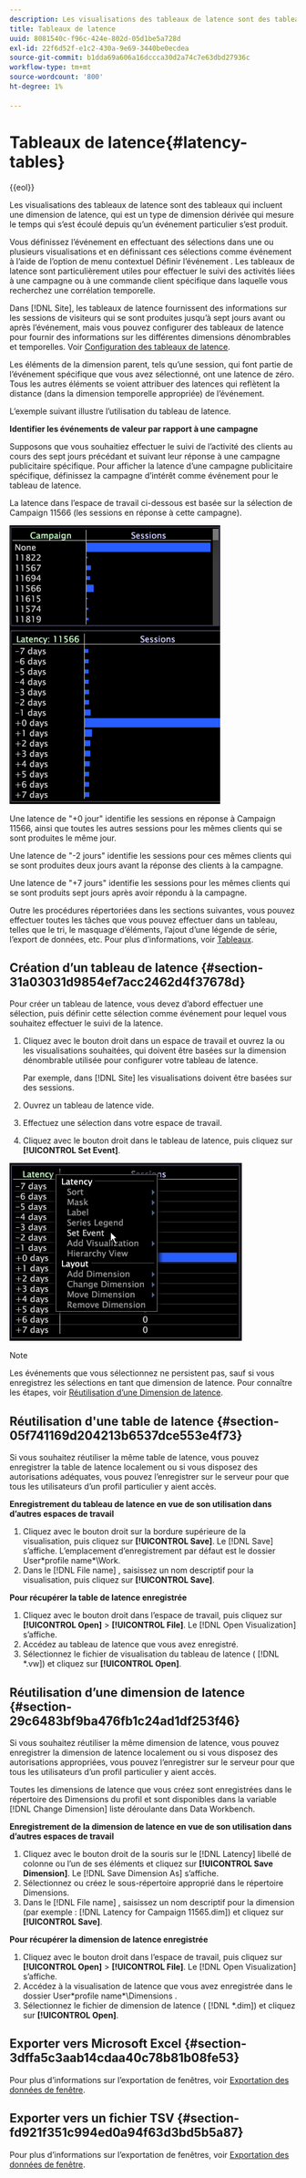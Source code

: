 ```yaml
---
description: Les visualisations des tableaux de latence sont des tableaux qui incluent une dimension de latence, qui est un type de dimension dérivée qui mesure le temps qui s’est écoulé depuis qu’un événement particulier s’est produit.
title: Tableaux de latence
uuid: 8081540c-f96c-424e-802d-05d1be5a728d
exl-id: 22f6d52f-e1c2-430a-9e69-3440be0ecdea
source-git-commit: b1dda69a606a16dccca30d2a74c7e63dbd27936c
workflow-type: tm+mt
source-wordcount: '800'
ht-degree: 1%

---
```


# Tableaux de latence{#latency-tables}

{{eol}}

Les visualisations des tableaux de latence sont des tableaux qui incluent une dimension de latence, qui est un type de dimension dérivée qui mesure le temps qui s’est écoulé depuis qu’un événement particulier s’est produit.

Vous définissez l’événement en effectuant des sélections dans une ou plusieurs visualisations et en définissant ces sélections comme événement à l’aide de l’option de menu contextuel Définir l’événement . Les tableaux de latence sont particulièrement utiles pour effectuer le suivi des activités liées à une campagne ou à une commande client spécifique dans laquelle vous recherchez une corrélation temporelle.

Dans [!DNL Site], les tableaux de latence fournissent des informations sur les sessions de visiteurs qui se sont produites jusqu’à sept jours avant ou après l’événement, mais vous pouvez configurer des tableaux de latence pour fournir des informations sur les différentes dimensions dénombrables et temporelles. Voir [Configuration des tableaux de latence](../../../home/c-get-started/c-intf-anlys-ftrs/c-config-ltcy-tbls/c-config-ltcy-tbls.md#concept-7175c3defec64556994f0dfcccb7d15c).

Les éléments de la dimension parent, tels qu’une session, qui font partie de l’événement spécifique que vous avez sélectionné, ont une latence de zéro. Tous les autres éléments se voient attribuer des latences qui reflètent la distance (dans la dimension temporelle appropriée) de l’événement.

L’exemple suivant illustre l’utilisation du tableau de latence.

**Identifier les événements de valeur par rapport à une campagne**

Supposons que vous souhaitiez effectuer le suivi de l’activité des clients au cours des sept jours précédant et suivant leur réponse à une campagne publicitaire spécifique. Pour afficher la latence d’une campagne publicitaire spécifique, définissez la campagne d’intérêt comme événement pour le tableau de latence.

La latence dans l’espace de travail ci-dessous est basée sur la sélection de Campaign 11566 (les sessions en réponse à cette campagne).

![](assets/vis_Latency.png)

Une latence de &quot;+0 jour&quot; identifie les sessions en réponse à Campaign 11566, ainsi que toutes les autres sessions pour les mêmes clients qui se sont produites le même jour.

Une latence de &quot;-2 jours&quot; identifie les sessions pour ces mêmes clients qui se sont produites deux jours avant la réponse des clients à la campagne.

Une latence de &quot;+7 jours&quot; identifie les sessions pour les mêmes clients qui se sont produits sept jours après avoir répondu à la campagne.

Outre les procédures répertoriées dans les sections suivantes, vous pouvez effectuer toutes les tâches que vous pouvez effectuer dans un tableau, telles que le tri, le masquage d’éléments, l’ajout d’une légende de série, l’export de données, etc. Pour plus d’informations, voir [Tableaux](../../../home/c-get-started/c-analysis-vis/c-tables/c-tables.md#concept-c632cb8ad9724f90ac5c294d52ae667f).

## Création d’un tableau de latence {#section-31a03031d9854ef7acc2462d4f37678d}

Pour créer un tableau de latence, vous devez d’abord effectuer une sélection, puis définir cette sélection comme événement pour lequel vous souhaitez effectuer le suivi de la latence.

1. Cliquez avec le bouton droit dans un espace de travail et ouvrez la ou les visualisations souhaitées, qui doivent être basées sur la dimension dénombrable utilisée pour configurer votre tableau de latence.

   Par exemple, dans [!DNL Site] les visualisations doivent être basées sur des sessions.

1. Ouvrez un tableau de latence vide.
1. Effectuez une sélection dans votre espace de travail.
1. Cliquez avec le bouton droit dans le tableau de latence, puis cliquez sur **[!UICONTROL Set Event]**.

![](assets/vis_Latency_SetEvent.png)

>[!NOTE]
>
>Les événements que vous sélectionnez ne persistent pas, sauf si vous enregistrez les sélections en tant que dimension de latence. Pour connaître les étapes, voir [Réutilisation d’une Dimension de latence](../../../home/c-get-started/c-analysis-vis/c-lat-tbls.md#section-29c6483bf9ba476fb1c24ad1df253f46).

## Réutilisation d&#39;une table de latence {#section-05f741169d204213b6537dce553e4f73}

Si vous souhaitez réutiliser la même table de latence, vous pouvez enregistrer la table de latence localement ou si vous disposez des autorisations adéquates, vous pouvez l’enregistrer sur le serveur pour que tous les utilisateurs d’un profil particulier y aient accès.

**Enregistrement du tableau de latence en vue de son utilisation dans d’autres espaces de travail**

1. Cliquez avec le bouton droit sur la bordure supérieure de la visualisation, puis cliquez sur **[!UICONTROL Save]**. Le [!DNL Save] s’affiche. L’emplacement d’enregistrement par défaut est le dossier User\*profile name*\Work.
1. Dans le [!DNL File name] , saisissez un nom descriptif pour la visualisation, puis cliquez sur **[!UICONTROL Save]**.

**Pour récupérer la table de latence enregistrée**

1. Cliquez avec le bouton droit dans l’espace de travail, puis cliquez sur **[!UICONTROL Open]** > **[!UICONTROL File]**. Le [!DNL Open Visualization] s’affiche.
1. Accédez au tableau de latence que vous avez enregistré.
1. Sélectionnez le fichier de visualisation du tableau de latence ( [!DNL *.vw]) et cliquez sur **[!UICONTROL Open]**.

## Réutilisation d’une dimension de latence {#section-29c6483bf9ba476fb1c24ad1df253f46}

Si vous souhaitez réutiliser la même dimension de latence, vous pouvez enregistrer la dimension de latence localement ou si vous disposez des autorisations appropriées, vous pouvez l’enregistrer sur le serveur pour que tous les utilisateurs d’un profil particulier y aient accès.

Toutes les dimensions de latence que vous créez sont enregistrées dans le répertoire des Dimensions du profil et sont disponibles dans la variable [!DNL Change Dimension] liste déroulante dans Data Workbench.

**Enregistrement de la dimension de latence en vue de son utilisation dans d’autres espaces de travail**

1. Cliquez avec le bouton droit de la souris sur le [!DNL Latency] libellé de colonne ou l’un de ses éléments et cliquez sur **[!UICONTROL Save Dimension]**. Le [!DNL Save Dimension As] s’affiche.
1. Sélectionnez ou créez le sous-répertoire approprié dans le répertoire Dimensions.
1. Dans le [!DNL File name] , saisissez un nom descriptif pour la dimension (par exemple : [!DNL Latency for Campaign 11565.dim]) et cliquez sur **[!UICONTROL Save]**.

**Pour récupérer la dimension de latence enregistrée**

1. Cliquez avec le bouton droit dans l’espace de travail, puis cliquez sur **[!UICONTROL Open]** > **[!UICONTROL File]**. Le [!DNL Open Visualization] s’affiche.
1. Accédez à la visualisation de latence que vous avez enregistrée dans le dossier User\*profile name*\Dimensions .
1. Sélectionnez le fichier de dimension de latence ( [!DNL *.dim]) et cliquez sur **[!UICONTROL Open]**.

## Exporter vers Microsoft Excel {#section-3dffa5c3aab14cdaa40c78b81b08fe53}

Pour plus d’informations sur l’exportation de fenêtres, voir [Exportation des données de fenêtre](../../../home/c-get-started/c-wk-win-wksp/c-exp-win-data.md#concept-8df61d64ed434cc5a499023c44197349).

## Exporter vers un fichier TSV {#section-fd921f351c994ed0a94f63d3bd5b5a87}

Pour plus d’informations sur l’exportation de fenêtres, voir [Exportation des données de fenêtre](../../../home/c-get-started/c-wk-win-wksp/c-exp-win-data.md#concept-8df61d64ed434cc5a499023c44197349).
